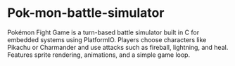 # Pok-mon-battle-simulator
Pokémon Fight Game is a turn-based battle simulator built in C for embedded systems using PlatformIO. Players choose characters like Pikachu or Charmander and use attacks such as fireball, lightning, and heal. Features sprite rendering, animations, and a simple game loop.
